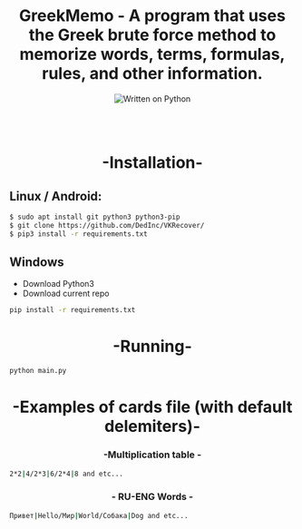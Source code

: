 <h1 align="center"> GreekMemo - A program that uses the Greek brute force method to memorize words, terms, formulas, rules, and other information. </h1>
<p align="center">
<img alt="Written on Python" src="https://img.shields.io/badge/Made%20with-Python-%23FFD242?logo=python&logoColor=white">
</p>

<br></br>

<h1 align="center"> -Installation- </h1>

## Linux / Android:
```sh
$ sudo apt install git python3 python3-pip
$ git clone https://github.com/DedInc/VKRecover/
$ pip3 install -r requirements.txt
```

## Windows

- Download Python3
- Download current repo

```sh
pip install -r requirements.txt
```

<h1 align="center"> -Running- </h1>

```sh
python main.py
```

<h1 align="center"> -Examples of cards file (with default delemiters)- </h1>
<h3 align="center"> -Multiplication table - </h3>

```sh
2*2|4/2*3|6/2*4|8 and etc...
```
<h3 align="center"> - RU-ENG Words - </h3>

```sh
Привет|Hello/Мир|World/Собака|Dog and etc...
```
